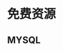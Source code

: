 # 免费资源

<script setup lang="ts">
import Menu from '../components/menu.vue'
import { MYSQL_DATA } from './data.js'
</script>

## MYSQL

<Menu :list='MYSQL_DATA' />
